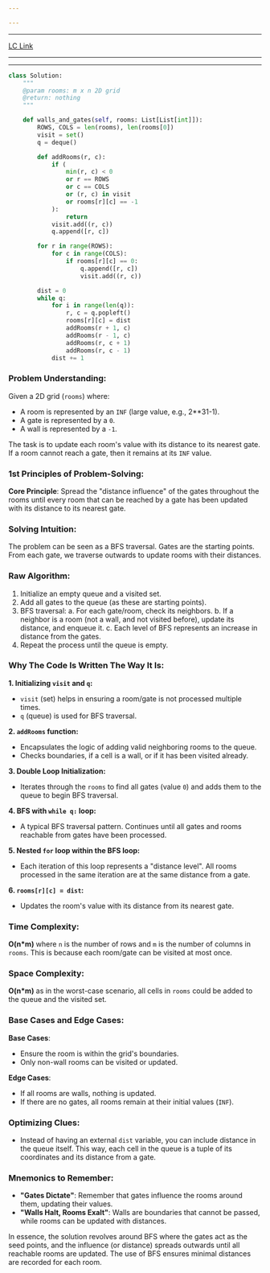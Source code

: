 ```yaml
---

---
```

---
[LC Link](https://leetcode.com/problems/walls-and-gates/)

---
---

```python
class Solution:
    """
    @param rooms: m x n 2D grid
    @return: nothing
    """

    def walls_and_gates(self, rooms: List[List[int]]):
        ROWS, COLS = len(rooms), len(rooms[0])
        visit = set()
        q = deque()

        def addRooms(r, c):
            if (
                min(r, c) < 0
                or r == ROWS
                or c == COLS
                or (r, c) in visit
                or rooms[r][c] == -1
            ):
                return
            visit.add((r, c))
            q.append([r, c])

        for r in range(ROWS):
            for c in range(COLS):
                if rooms[r][c] == 0:
                    q.append([r, c])
                    visit.add((r, c))

        dist = 0
        while q:
            for i in range(len(q)):
                r, c = q.popleft()
                rooms[r][c] = dist
                addRooms(r + 1, c)
                addRooms(r - 1, c)
                addRooms(r, c + 1)
                addRooms(r, c - 1)
            dist += 1

```

### Problem Understanding:

Given a 2D grid (`rooms`) where:
- A room is represented by an `INF` (large value, e.g., 2**31-1).
- A gate is represented by a `0`.
- A wall is represented by a `-1`.

The task is to update each room's value with its distance to its nearest gate. If a room cannot reach a gate, then it remains at its `INF` value.

### 1st Principles of Problem-Solving:

**Core Principle**: Spread the "distance influence" of the gates throughout the rooms until every room that can be reached by a gate has been updated with its distance to its nearest gate.

### Solving Intuition:

The problem can be seen as a BFS traversal. Gates are the starting points. From each gate, we traverse outwards to update rooms with their distances.

### Raw Algorithm:

1. Initialize an empty queue and a visited set.
2. Add all gates to the queue (as these are starting points).
3. BFS traversal:
   a. For each gate/room, check its neighbors.
   b. If a neighbor is a room (not a wall, and not visited before), update its distance, and enqueue it.
   c. Each level of BFS represents an increase in distance from the gates.
4. Repeat the process until the queue is empty.

### Why The Code Is Written The Way It Is:

**1. Initializing `visit` and `q`:**
- `visit` (set) helps in ensuring a room/gate is not processed multiple times.
- `q` (queue) is used for BFS traversal.

**2. `addRooms` function:**
- Encapsulates the logic of adding valid neighboring rooms to the queue.
- Checks boundaries, if a cell is a wall, or if it has been visited already.

**3. Double Loop Initialization:**
- Iterates through the `rooms` to find all gates (value `0`) and adds them to the queue to begin BFS traversal.

**4. BFS with `while q:` loop:**
- A typical BFS traversal pattern. Continues until all gates and rooms reachable from gates have been processed.

**5. Nested `for` loop within the BFS loop:**
- Each iteration of this loop represents a "distance level". All rooms processed in the same iteration are at the same distance from a gate.

**6. `rooms[r][c] = dist`:**
- Updates the room's value with its distance from its nearest gate.

### Time Complexity:

**O(n*m)** where `n` is the number of rows and `m` is the number of columns in `rooms`. This is because each room/gate can be visited at most once.

### Space Complexity:

**O(n*m)** as in the worst-case scenario, all cells in `rooms` could be added to the queue and the visited set.

### Base Cases and Edge Cases:

**Base Cases**:
- Ensure the room is within the grid's boundaries.
- Only non-wall rooms can be visited or updated.

**Edge Cases**:
- If all rooms are walls, nothing is updated.
- If there are no gates, all rooms remain at their initial values (`INF`).

### Optimizing Clues:

- Instead of having an external `dist` variable, you can include distance in the queue itself. This way, each cell in the queue is a tuple of its coordinates and its distance from a gate.

### Mnemonics to Remember:

- **"Gates Dictate"**: Remember that gates influence the rooms around them, updating their values.
- **"Walls Halt, Rooms Exalt"**: Walls are boundaries that cannot be passed, while rooms can be updated with distances.

In essence, the solution revolves around BFS where the gates act as the seed points, and the influence (or distance) spreads outwards until all reachable rooms are updated. The use of BFS ensures minimal distances are recorded for each room.